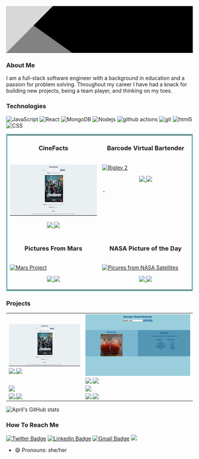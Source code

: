 
<!-- ![AprilYuenBanner](https://github.com/April-Yuen/April-Yuen/blob/main/BlackModernBanner.gif) -->
<img align="center" src="https://github.com/April-Yuen/April-Yuen/blob/main/BlackModernBanner.gif" width="850" />

### About Me

I am a full-stack software engineer with a background in education and a passion for problem solving. Throughout my career I have had a knack for building new projects, being a team player, and thinking on my toes. 

### Technologies
![JavaScript](https://img.shields.io/badge/-JavaScript-000?&logo=JavaScript)
<img alt="React" src="https://img.shields.io/badge/-React-45b8d8?style=flat-square&logo=react&logoColor=white" />
<img alt="MongoDB" src="https://img.shields.io/badge/-MongoDB-13aa52?style=flat-square&logo=mongodb&logoColor=white" />
<img alt="Nodejs" src="https://img.shields.io/badge/-Nodejs-43853d?style=flat-square&logo=Node.js&logoColor=white" />
<img alt="github actions" src="https://img.shields.io/badge/-Github_Actions-2088FF?style=flat-square&logo=github-actions&logoColor=white" />
<img alt="git" src="https://img.shields.io/badge/-Git-F05032?style=flat-square&logo=git&logoColor=white" />
<img alt="html5" src="https://img.shields.io/badge/-HTML5-E34F26?style=flat-square&logo=html5&logoColor=white" />
![CSS](https://img.shields.io/badge/Style-CSS-informational?style=flat&logo=css3&logoColor=white&color=4AB197)

<table bordercolor="#66b2b2">
<tr>
    <td width="50%" valign="top">
      <h3 align="center">CineFacts</h3>
        <br />
        <a target="_blank" href="#">
            <img src="CinefactsRevised2.gif" width="100%" alt="Cinema App"/>
        </a>
        <br />
        <p align="center">
          
  <a href="" target="_blank">
    <img src="https://img.shields.io/static/v1?label=|&message=REPO&color=23555f&style=plastic&logo=github&logo-color=white"/>
  </a>  
  <a href="#" target="_blank">
    <img src="https://img.shields.io/static/v1?label=|&message=WEBSITE&color=cdf998&style=plastic&logo=wordpress&logo-color=white"/>
  </a>
      </p>
        <p><strong></p>
    </td>
    <td width="50%" valign="top">
      <h3 align="center">Barcode Virtual Bartender</h3>
        <br />
      <a target="_blank" href="barcoderevised.gif">
            <img src="barcoderevised.gif" width="100%"  alt="Rigley 2"/>
        </a>
        <br />
        <p align="center">
          
  <a href="https://github.com/April-Yuen/Barcode-Virtual-Bartender" target="_blank">
    <img src="https://img.shields.io/static/v1?label=|&message=REPO&color=23555f&style=plastic&logo=github&logo-color=white"/>
  </a>
  <a href="https://barcoderevised.netlify.app/" target="_blank">
    <img src="https://img.shields.io/static/v1?label=|&message=WEBSITE&color=cdf998&style=plastic&logo=wordpress&logo-color=white"/>
  </a>
      </p>
        <p><strong></strong> - </p>
    </td>
  </tr>
   <tr>
    <td width="50%" valign="top">
      <h3 align="center">Pictures From Mars</h3>
      <br />
        <a target="_blank" href="#">
          <img src="MarsRover.gif" width="100%" alt="Mars Project"/>
        </a>
      <br />
        <p align="center">
  <a href="#" target="_blank">
    <img src="https://img.shields.io/static/v1?label=|&message=REPO&color=23555f&style=plastic&logo=github&logo-color=white"/>
  </a>
  <a href="https://marsroverapi.netlify.app/" target="_blank">
    <img src="https://img.shields.io/static/v1?label=|&message=WEBSITE&color=cdf998&style=plastic&logo=wordpress&logo-color=white"/>
  </a>
      </p>
        <p><strong></p>
    </td>
    <td width="50%" valign="top">
      <h3 align="center">NASA Picture of the Day</h3>
        <br />
        <a target="_blank" href="https://poke-matchcards.netlify.app/">
          <img src="nasaapod.gif" width="100%" alt="Picures from NASA Satellites"/>
        </a>
        <br />
        <p align="center">
          
  <a href="#" target="_blank">
    <img src="https://img.shields.io/static/v1?label=|&message=REPO&color=23555f&style=plastic&logo=github&logo-color=white"/>
  </a>
  <a href="https://nasaapodapi1.netlify.app/" target="_blank">
    <img src="https://img.shields.io/static/v1?label=|&message=WEBSITE&color=cdf998&style=plastic&logo=wordpress&logo-color=white"/>
  </a>
      </p>
        <p><strong></p>
    </td>
  </tr>
</table>





### Projects
<table>
 <tbody>
   <tr>
   <td>
       <a href="#"><img src="CinefactsRevised2.gif" width="100%"/><br>
       <a href="#"><img align="center"src="https://img.shields.io/badge/%20Github-Repo-red">
       <a href="#"><img align="center"src="https://img.shields.io/badge/%20W-Website-red">
    </td>
    <td>
        <a href="#"><img src="ezbarcode.gif" width = "350"/><br>
        <a href="https://github.com/April-Yuen/Barcode-Virtual-Bartender"><img align="center"src="https://img.shields.io/badge/%20Github-Repo-red">
        <a href="https://barcoderevised.netlify.app/"><img align="center"src="https://img.shields.io/badge/%20W-Website-red">
     </td>
  
   </tr>
     <tr>
    <td>
        <a href="#"><img src="(https://github.com/April-Yuen/April-Yuen/blob/main/MarsRover.gif)" width = "350"/><br>
        <a href="#"><img align="center"src="https://img.shields.io/badge/%20Github-Repo-red">
        <a href="https://marsroverapi.netlify.app/"><img align="center"src="https://img.shields.io/badge/%20W-Website-red">
    </td>
      <td>
        <a href="#"><img src="https://github.com/April-Yuen/April-Yuen/blob/main/nasaapod.gif" width = "350"/><br>
        <a href="#"><img align="center"src="https://img.shields.io/badge/%20Github-Repo-red">
        <a href="https://nasaapodapi1.netlify.app/"><img align="center"src="https://img.shields.io/badge/%20W-Website-red">
      </td>
   </tr>
   </tbody>
</table>
<!-- <img src="https://github.com/April-Yuen/April-Yuen/blob/main/CineFactsRevised2.gif" width="350" /> -->


![April's GitHub stats](https://github-readme-stats.vercel.app/api?username=April-Yuen&theme=radical_icons=true)

### How To Reach Me
[![Twitter Badge](https://img.shields.io/badge/-@aprilyou-1ca0f1?style=flat-square&labelColor=1ca0f1&logo=twitter&logoColor=white&link=https://twitter.com/aprilyou)](https://twitter.com/aprilyou) 
[![Linkedin Badge](https://img.shields.io/badge/-aprilyuen-blue?style=flat-square&logo=Linkedin&logoColor=white&link=https://www.linkedin.com/in/april-yuen-12066120/)](https://www.linkedin.com/in/april-yuen-12066120/)
[![Gmail Badge](https://img.shields.io/badge/-april.you@gmail.com-c14438?style=flat-square&logo=Gmail&logoColor=white&link=mailto:april.you@gmail.com)](mailto:april.you@gmail.com)
[<img src="https://img.shields.io/badge/Personal%20Site-aprilyuen-red">](https://silly-bonbon-ba4883.netlify.app/)


- 😄 Pronouns: she/her

